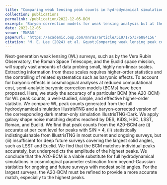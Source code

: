 ```yaml
---
title: "Comparing weak lensing peak counts in hydrodynamical simulations to baryonic correction models"
collection: publications
permalink: /publication/2022-12-05-BCM
excerpt: 'Baryon correction models for weak lensing analysis but at the level of non-Gaussian statistics'
date: 2022-12-05
venue: 'MNRAS'
paperurl: 'https://academic.oup.com/mnras/article/519/1/573/6884156'
citation: 'M. E. Lee (2024) et al. &quot;Comparing weak lensing peak counts in hydrodynamical simulations to baryonic correction models.&quot; <i>MNRAS</i>. 1(1)'
---
```


Next-generation weak lensing (WL) surveys, such as by the Vera Rubin Observatory, the Roman Space Telescope, and the Euclid space mission, will supply vast amounts of data probing small, highly non-linear scales. Extracting information from these scales requires higher-order statistics and the controlling of related systematics such as baryonic effects. To account for baryonic effects in cosmological analyses at reduced computational cost, semi-analytic baryonic correction models (BCMs) have been proposed. Here, we study the accuracy of a particular BCM (the A20-BCM) for WL peak counts, a well-studied, simple, and effective higher-order statistic. We compare WL peak counts generated from the full hydrodynamical simulation IllustrisTNG and a baryon-corrected version of the corresponding dark matter-only simulation IllustrisTNG-Dark. We apply galaxy shape noise matching depths reached by DES, KiDS, HSC, LSST, Roman, and Euclid. We find that peak counts from the A20-BCM are (i) accurate at per cent level for peaks with S/N < 4, (ii) statistically indistinguishable from IllustrisTNG in most current and ongoing surveys, but (iii) insufficient for deep future surveys covering the largest solid angles, such as LSST and Euclid. We find that the BCM matches individual peaks accurately, but underpredicts the amplitude of the highest peaks. We conclude that the A20-BCM is a viable substitute for full hydrodynamical simulations in cosmological parameter estimation from beyond-Gaussian statistics for ongoing and future surveys with modest solid angles. For the largest surveys, the A20-BCM must be refined to provide a more accurate match, especially to the highest peaks.
